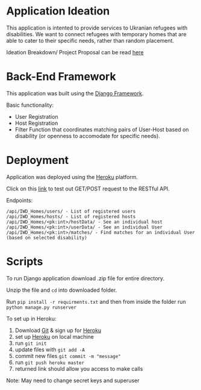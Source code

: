 # Application Ideation 

This application is intented to provide services to Ukranian refugees with disabilities. We want to connect refugees with temporary homes that are able to cater to their specific needs, rather than random placement. 


Ideation Breakdown/ Project Proposal can be read [here](https://docs.google.com/document/d/1IOWdyOYa2FE39yUnAREZX9tliZBC-O6JBV17zAwYXbQ/edit)

# Back-End Framework 

This application was built using the [Django Framework](https://docs.djangoproject.com/en/4.0/). 


Basic functionality: 

- User Registration 
- Host Registration 
- Filter Function that coordinates matching pairs of User-Host based on disability (or openness to accomodate for specific needs). 


# Deployment

Application was deployed using the [Heroku](https://devcenter.heroku.com/categories/reference) platform. 

Click on this [link](https://iwd-2022-team4.herokuapp.com/) to test out GET/POST request to the RESTful API. 

Endpoints: 

```
/api/IWD_Homes/users/ - List of registered users 
/api/IWD_Homes/hosts/ - List of registered hosts 
/api/IWD_Homes/<pk:int>/hostData/ - See an individual host 
/api/IWD_Homes/<pk:int>/userData/ - See an individual User
/api/IWD_Homes/<pk:int>/matches/ - Find matches for an individual User (based on selected disability) 
```

# Scripts 

To run Django application download .zip file for entire directory. 

Unzip the file and `cd` into downloaded folder. 

Run `pip install -r requirments.txt` and then from inside the folder run `python manage.py runserver` 

To set up in Heroku: 

1. Download [Git](https://git-scm.com/downloads) & sign up for [Heroku](https://heroku.com/)
2. set up [Heroku](https://devcenter.heroku.com/articles/heroku-cli) on local machine 
3. run `git init` 
4. update files with `git add -A`
5. commit new files `git commit -m "message"`
6. run `git push heroku master`
7. returned link should allow you access to make calls 

Note: May need to change secret keys and superuser 









